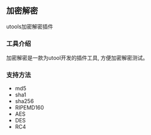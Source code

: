 ## 加密解密
utools加密解密插件

### 工具介绍
加密解密是一款为utool开发的插件工具, 方便加密解密测试。


### 支持方法
- md5
- sha1
- sha256
- RIPEMD160
- AES
- DES
- RC4
